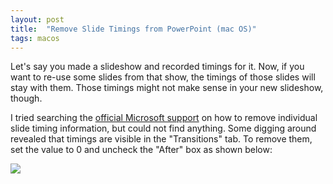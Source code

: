 ```yaml
---
layout: post
title:  "Remove Slide Timings from PowerPoint (mac OS)"
tags: macos
---
```

Let's say you made a slideshow and recorded timings for it. Now, if you want to re-use some slides from that show, the timings
of those slides will stay with them. Those timings might not make sense in your new slideshow, though. 

I tried searching the [official Microsoft support](https://support.office.com/en-us/powerpoint) on how to remove
individual slide timing information, but could not find
anything. Some digging around revealed that timings are visible in the "Transitions" tab. To remove them, set the value to 0
and uncheck the "After" box as shown below:

<img src="{{site.baseurl}}/assets/images/ppt_slide_timings.png">
